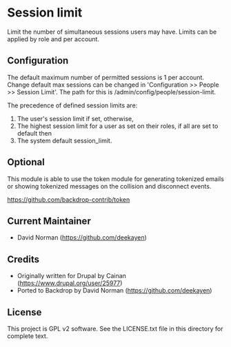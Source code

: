Session limit
=============

Limit the number of simultaneous sessions users may have. Limits can be applied by role and per account.

Configuration
-------------

The default maximum number of permitted sessions is 1 per account. Change default max sessions can be changed in
'Configuration >> People >> Session Limit'. The path for this is /admin/config/people/session-limit.

The precedence of defined session limits are:

1. The user's session limit if set, otherwise,
2. The highest session limit for a user as set on their roles, if all are set to default then
3. The system default session_limit.

Optional
--------

This module is able to use the token module for generating tokenized emails or showing tokenized messages on the collision and disconnect events.

https://github.com/backdrop-contrib/token

Current Maintainer
------------------

- David Norman (https://github.com/deekayen)

Credits
-------

- Originally written for Drupal by Cainan (https://www.drupal.org/user/25977)
- Ported to Backdrop by David Norman (https://github.com/deekayen)

License
-------

This project is GPL v2 software. See the LICENSE.txt file in this directory for complete text.

